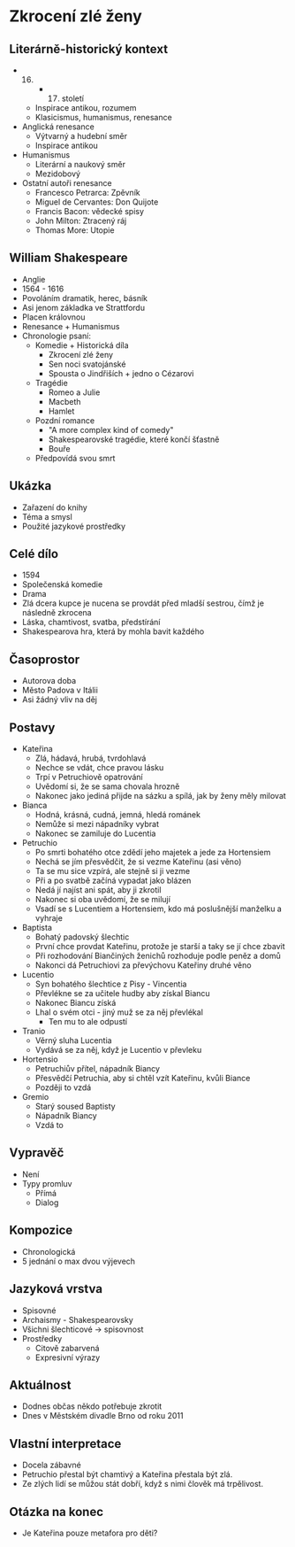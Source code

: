 # Zkrocení zlé ženy

## Literárně-historický kontext
- 16. - 17. století
    - Inspirace antikou, rozumem
    - Klasicismus, humanismus, renesance
- Anglická renesance
    - Výtvarný a hudební směr
    - Inspirace antikou
- Humanismus
    - Literární a naukový směr
    - Mezidobový
- Ostatní autoři renesance
    - Francesco Petrarca: Zpěvník
    - Miguel de Cervantes: Don Quijote
    - Francis Bacon: vědecké spisy
    - John Milton: Ztracený ráj
    - Thomas More: Utopie

## William Shakespeare
- Anglie
- 1564 - 1616
- Povoláním dramatik, herec, básník
- Asi jenom základka ve Strattfordu
- Placen královnou
- Renesance + Humanismus
- Chronologie psaní:
    - Komedie + Historická díla
        - Zkrocení zlé ženy
        - Sen noci svatojánské
        - Spousta o Jindřiších + jedno o Cézarovi
    - Tragédie
        - Romeo a Julie
        - Macbeth
        - Hamlet
    - Pozdní romance
        - "A more complex kind of comedy"
        - Shakespearovské tragédie, které končí šťastně
        - Bouře
    - Předpovídá svou smrt

## Ukázka
- Zařazení do knihy
- Téma a smysl
- Použité jazykové prostředky

## Celé dílo
- 1594
- Společenská komedie
- Drama
- Zlá dcera kupce je nucena se provdát před mladší sestrou, čímž je následně zkrocena
- Láska, chamtivost, svatba, předstírání
- Shakespearova hra, která by mohla bavit každého

## Časoprostor
- Autorova doba
- Město Padova v Itálii
- Asi žádný vliv na děj

## Postavy
- Kateřina
    - Zlá, hádavá, hrubá, tvrdohlavá
    - Nechce se vdát, chce pravou lásku
    - Trpí v Petruchiově opatrování
    - Uvědomí si, že se sama chovala hrozně
    - Nakonec jako jediná přijde na sázku a spílá, jak by ženy měly milovat
- Bianca
    - Hodná, krásná, cudná, jemná, hledá románek
    - Nemůže si mezi nápadníky vybrat
    - Nakonec se zamiluje do Lucentia
- Petruchio
    - Po smrti bohatého otce zdědí jeho majetek a jede za Hortensiem
    - Nechá se jím přesvědčit, že si vezme Kateřinu (asi věno)
    - Ta se mu sice vzpírá, ale stejně si ji vezme
    - Při a po svatbě začíná vypadat jako blázen
    - Nedá jí najíst ani spát, aby ji zkrotil
    - Nakonec si oba uvědomí, že se milují
    - Vsadí se s Lucentiem a Hortensiem, kdo má poslušnější manželku a vyhraje
- Baptista
    - Bohatý padovský šlechtic
    - První chce provdat Kateřinu, protože je starší a taky se jí chce zbavit
    - Při rozhodování Biančiných ženichů rozhoduje podle peněz a domů
    - Nakonci dá Petruchiovi za převýchovu Kateřiny druhé věno
- Lucentio
    - Syn bohatého šlechtice z Pisy - Vincentia
    - Převlékne se za učitele hudby aby získal Biancu
    - Nakonec Biancu získá
    - Lhal o svém otci - jiný muž se za něj převlékal
        - Ten mu to ale odpustí
- Tranio
    - Věrný sluha Lucentia
    - Vydává se za něj, když je Lucentio v převleku
- Hortensio
    - Petruchiův přítel, nápadník Biancy
    - Přesvědčí Petruchia, aby si chtěl vzít Kateřinu, kvůli Biance
    - Později to vzdá
- Gremio
    - Starý soused Baptisty
    - Nápadník Biancy
    - Vzdá to

## Vypravěč
- Není
- Typy promluv
    - Přímá
    - Dialog

## Kompozice
- Chronologická
- 5 jednání o max dvou výjevech

## Jazyková vrstva
- Spisovné
- Archaismy - Shakespearovsky
- Všichni šlechticové -> spisovnost
- Prostředky
    - Citově zabarvená
    - Expresivní výrazy

## Aktuálnost
- Dodnes občas někdo potřebuje zkrotit
- Dnes v Městském divadle Brno od roku 2011

## Vlastní interpretace
- Docela zábavné
- Petruchio přestal být chamtivý a Kateřina přestala být zlá.
- Ze zlých lidí se můžou stát dobří, když s nimi člověk má trpělivost.

## Otázka na konec
- Je Kateřina pouze metafora pro děti?

